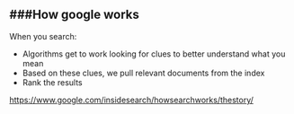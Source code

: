 ###How google works
---

When you search:

- Algorithms get to work looking for clues to better understand what you mean
- Based on these clues, we pull relevant documents from the index
- Rank the results


https://www.google.com/insidesearch/howsearchworks/thestory/

